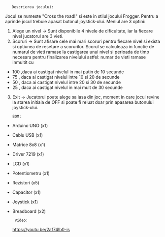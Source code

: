       Descrierea jocului:
   
Jocul se numeste "Cross the road!" si este in stilul jocului Frogger. Pentru a aprinde jocul trebuie apasat butonul joystick-ului.
Meniul are 3 optini:
1. Alege un nivel
-> Sunt disponibile 4 nivele de dificultate, iar la fiecare nivel jucatorul are 3 vieti. 
2. Scoruri
-> Sunt afisare cele mai mari scoruri pentru fiecare nivel si exista si optiunea de resetare a scorurilor. Scorul se calculeaza in functie de numarul de vieti ramase la castigarea unui nivel si perioada de timp necesara pentru finalizarea nivelului astfel: 
numar de vieti ramase inmultit cu
- 100 ,daca ai castigat nivelul in mai putin de 10 secunde
- 75 , daca ai castigat nivelul intre 10 si 20 de secunde
- 50 , daca ai castigat nivelul intre 20 si 30 de secunde
- 25 , daca ai castigat nivelul in mai mult de 30 secunde
3. Exit 
-> Jucatorul poate alege sa iasa din joc, moment in care jocul revine la starea initiala de OFF si poate fi reluat doar prin apasarea butonului joystick-ului.


 
       BOM:
- Arduino UNO (x1)
- Cablu USB (x1)
- Matrice 8x8 (x1)
- Driver 7219 (x1)
- LCD (x1)
- Potentiometru (x1)
- Rezistori (x5)
- Capacitor (x1)
- Joystick (x1)
- Breadboard (x2)



       Video:
  https://youtu.be/2af74lb0-is
